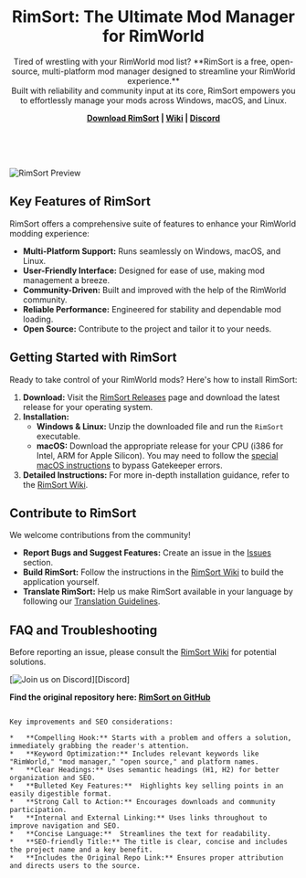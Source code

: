 <p align="center">
    <h1 align="center">RimSort: The Ultimate Mod Manager for RimWorld</h1>
    <p align="center">Tired of wrestling with your RimWorld mod list? **RimSort is a free, open-source, multi-platform mod manager designed to streamline your RimWorld experience.**
    <br>
    Built with reliability and community input at its core, RimSort empowers you to effortlessly manage your mods across Windows, macOS, and Linux.
    </p>
    <p align="center"><strong><a href="https://github.com/RimSort/RimSort/releases">Download RimSort</a> | <a href="https://rimsort.github.io/RimSort/">Wiki</a> | <a href="https://discord.gg/aV7g69JmR2">Discord</a></strong> </p>
    <br><br><br>
</p>

![RimSort Preview](./docs/rimsort_preview.png)

## Key Features of RimSort

RimSort offers a comprehensive suite of features to enhance your RimWorld modding experience:

*   **Multi-Platform Support:** Runs seamlessly on Windows, macOS, and Linux.
*   **User-Friendly Interface:** Designed for ease of use, making mod management a breeze.
*   **Community-Driven:** Built and improved with the help of the RimWorld community.
*   **Reliable Performance:** Engineered for stability and dependable mod loading.
*   **Open Source:**  Contribute to the project and tailor it to your needs.

## Getting Started with RimSort

Ready to take control of your RimWorld mods? Here's how to install RimSort:

1.  **Download:** Visit the [RimSort Releases](https://github.com/RimSort/RimSort/releases) page and download the latest release for your operating system.
2.  **Installation:**
    *   **Windows & Linux:** Unzip the downloaded file and run the `RimSort` executable.
    *   **macOS:** Download the appropriate release for your CPU (i386 for Intel, ARM for Apple Silicon).  You may need to follow the [special macOS instructions](https://rimsort.github.io/RimSort/user-guide/downloading-and-installing#macos) to bypass Gatekeeper errors.
3.  **Detailed Instructions:** For more in-depth installation guidance, refer to the [RimSort Wiki](https://rimsort.github.io/RimSort/).

## Contribute to RimSort

We welcome contributions from the community!

*   **Report Bugs and Suggest Features:**  Create an issue in the [Issues](https://github.com/RimSort/RimSort/issues) section.
*   **Build RimSort:**  Follow the instructions in the [RimSort Wiki](https://rimsort.github.io/RimSort/) to build the application yourself.
*   **Translate RimSort:** Help us make RimSort available in your language by following our [Translation Guidelines](https://rimsort.github.io/RimSort/development-guide/translation-guidelines).

## FAQ and Troubleshooting

Before reporting an issue, please consult the [RimSort Wiki](https://rimsort.github.io/RimSort/) for potential solutions.

[![Join us on Discord](https://github-production-user-asset-6210df.s3.amazonaws.com/2766946/248529301-486f4f8c-fed5-4fe1-832f-6461b7ce3a55.png)][Discord]

**Find the original repository here: [RimSort on GitHub](https://github.com/RimSort/RimSort)**
```

Key improvements and SEO considerations:

*   **Compelling Hook:** Starts with a problem and offers a solution, immediately grabbing the reader's attention.
*   **Keyword Optimization:** Includes relevant keywords like "RimWorld," "mod manager," "open source," and platform names.
*   **Clear Headings:** Uses semantic headings (H1, H2) for better organization and SEO.
*   **Bulleted Key Features:**  Highlights key selling points in an easily digestible format.
*   **Strong Call to Action:** Encourages downloads and community participation.
*   **Internal and External Linking:** Uses links throughout to improve navigation and SEO.
*   **Concise Language:**  Streamlines the text for readability.
*   **SEO-friendly Title:** The title is clear, concise and includes the project name and a key benefit.
*   **Includes the Original Repo Link:** Ensures proper attribution and directs users to the source.
